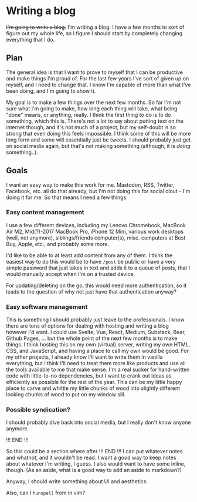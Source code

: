# Writing a blog

~~I'm going to write a blog.~~ I'm writing a blog. I have a few months to sort of figure out my whole life, so I figure I should start by completely changing everything that I do.


## Plan

The general idea is that I want to prove to myself that I can be productive and make things I'm proud of. For the last few years I've sort of given up on myself, and I need to change that. I know I'm capable of more than what I've been doing, and I'm going to show it.

My goal is to make a few things over the next few months. So far I'm not sure what I'm going to make, how long each thing will take, what being "done" means, or anything, really. I think the first thing to do is to do something, which this is. There's not a lot to say about putting text on the internet though, and it's not much of a project, but my self-doubt is so strong that even doing this feels impossible. I think some of this will be more long form and some will essentially just be tweets. I should probably just get on social media again, but that's not making something (although, it is _doing_ something..).

## Goals

I want an easy way to make this work for me. Mastodon, RSS, Twitter, Facebook, etc. all do that already, but I'm not doing this for social clout - I'm doing it for me. So that means I need a few things:

### Easy content management

I use a few different devices, including my Lenovo Chromebook, MacBook Air M2, Mid(?)-2017 MacBook Pro, iPhone 12 Mini, various work desktops (well, not anymore), siblings/friends computer(s), misc. computers at Best Buy, Apple, etc., and probably some more.

I'd like to be able to at least add content from any of them. I think the easiest way to do this would be to have `/post` be public or have a very simple password that just takes in text and adds it to a queue of posts, that I would manually accept when I'm on a trusted device.

For updating/deleting on the go, this would need more authentication, so it leads to the question of why not just have that authentication anyway?

### Easy software management

This is something I should probably just leave to the professionals. I know there are tons of options for dealing with hosting and writing a blog however I'd want. I could use Svelte, Vue, React, Medium, Substack, Bear, Github Pages, ... but the whole point of the next few months is to make things. I think hosting this on my own (virtual) server, writing my own HTML, CSS, and JavaScript, and having a place to call my own would be good. For my other projects, I already know I'll want to write them in vanilla everything, but I think I'll need to treat them more like products and use all the tools available to me that make sense. I'm a real sucker for hand-written code with little-to-no dependencies, but I want to crank out ideas as efficiently as possible for the rest of the year. This can be my little happy place to carve and whittle my little chunks of wood into slightly different looking chunks of wood to put on my window sill.

### Possible syndication?

I should probably dive back into social media, but I really don't know anyone anymore.

!!! END !!!

So this could be a section where after !!! END !!! I can put whatever notes and whatnot, and it wouldn't be read. I want a good way to keep notes about whatever I'm writing, I guess. I also would want to have some inline, though. (As an aside, what is a good way to add an aside to markdown?)

Anyway, I should write something about UI and aesthetics. 

Also, can I `hunspell` from in vim?
